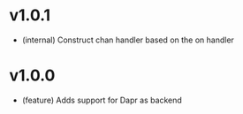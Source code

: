 # v1.0.1

- (internal) Construct chan handler based on the on handler

# v1.0.0

- (feature) Adds support for Dapr as backend
